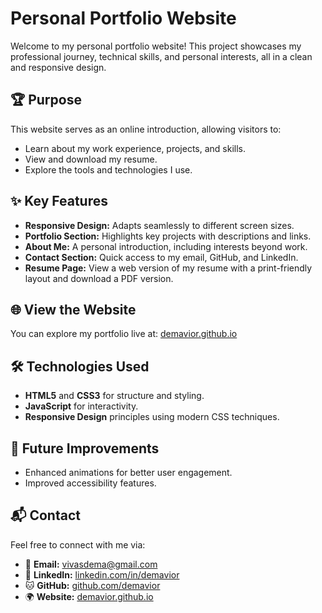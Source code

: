 # Personal Portfolio Website  

Welcome to my personal portfolio website! This project showcases my professional journey, technical skills, and personal interests, all in a clean and responsive design.  

## 🏆 Purpose  
This website serves as an online introduction, allowing visitors to:  
- Learn about my work experience, projects, and skills.  
- View and download my resume.  
- Explore the tools and technologies I use.  

## ✨ Key Features  
- **Responsive Design:** Adapts seamlessly to different screen sizes.  
- **Portfolio Section:** Highlights key projects with descriptions and links.  
- **About Me:** A personal introduction, including interests beyond work.  
- **Contact Section:** Quick access to my email, GitHub, and LinkedIn.  
- **Resume Page:** View a web version of my resume with a print-friendly layout and download a PDF version.  

## 🌐 View the Website  
You can explore my portfolio live at: [demavior.github.io](https://demavior.github.io)

## 🛠️ Technologies Used  
- **HTML5** and **CSS3** for structure and styling.  
- **JavaScript** for interactivity.  
- **Responsive Design** principles using modern CSS techniques.  

## 🌱 Future Improvements  
- Enhanced animations for better user engagement.  
- Improved accessibility features.  

## 📬 Contact  
Feel free to connect with me via:  
- 📧 **Email:** [vivasdema@gmail.com](mailto:vivasdema@gmail.com)
- 💼 **LinkedIn:** [linkedin.com/in/demavior](https://www.linkedin.com/in/demavior)
- 🐱 **GitHub:** [github.com/demavior](https://github.com/demavior)
- 🌍 **Website:** [demavior.github.io](https://demavior.github.io)   
